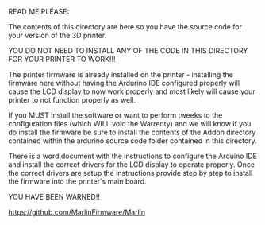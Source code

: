 READ ME PLEASE:

The contents of this directory are here so you have the source code for your version of the 3D printer.

YOU DO NOT NEED TO INSTALL ANY OF THE CODE IN THIS DIRECTORY FOR YOUR PRINTER TO WORK!!!

The printer firmware is already installed on the printer - installing the firmware here without having the
Ardurino IDE configured properly will cause the LCD display to now work properly and most likely will cause
your printer to not function properly as well.

If you MUST install the software or want to perform tweeks to the configuration files (which WILL void the Warrenty)
and we will know if you do install the firmware be sure to install the contents of the Addon directory contained
within the ardurino source code folder contained in this directory.

There is a word document with the instructions to configure the Arduino IDE and install the correct drivers for the 
LCD display to operate properly. Once the correct drivers are setup the instructions provide step by step to install
the firmware into the printer's main board.

YOU HAVE BEEN WARNED!!

https://github.com/MarlinFirmware/Marlin
